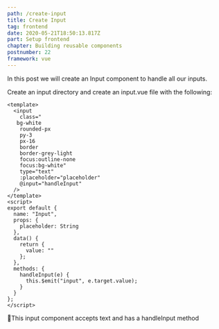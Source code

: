 ```yaml
---
path: /create-input
title: Create Input
tag: frontend
date: 2020-05-21T18:50:13.817Z
part: Setup frontend
chapter: Building reusable components
postnumber: 22
framework: vue
---
```


In this post we will create an Input component to handle all our inputs.

Create an input directory and create an input.vue file with the following:

```
<template>
  <input
    class="
   bg-white
    rounded-px
    py-3
    px-16
    border
    border-grey-light
    focus:outline-none
    focus:bg-white"
    type="text"
    :placeholder="placeholder"
    @input="handleInput"
  />
</template>
<script>
export default {
  name: "Input",
  props: {
    placeholder: String
  },
  data() {
    return {
      value: ""
    };
  },
  methods: {
    handleInput(e) {
      this.$emit("input", e.target.value);
    }
  }
};
</script>

```

🥤This input component accepts text and has a handleInput method
